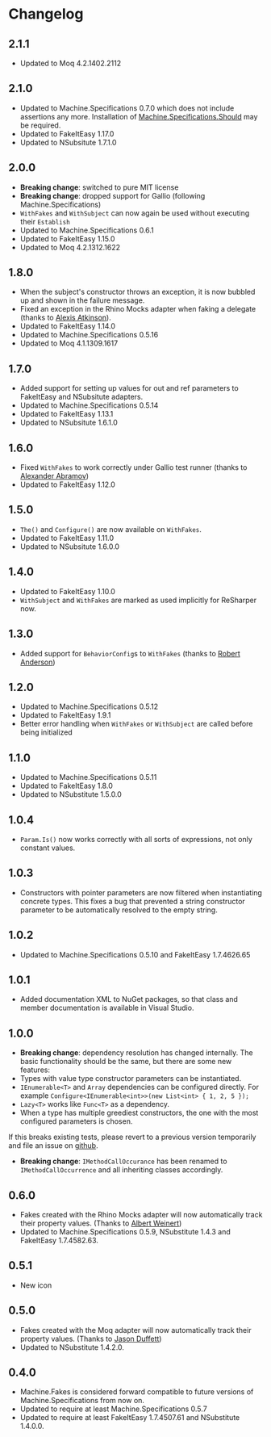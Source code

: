# Changelog
## 2.1.1
* Updated to Moq 4.2.1402.2112

## 2.1.0
* Updated to Machine.Specifications 0.7.0 which does not include assertions any more. Installation of [Machine.Specifications.Should](https://www.nuget.org/packages/Machine.Specifications.Should/0.7.0) may be required.
* Updated to FakeItEasy 1.17.0
* Updated to NSubsitute 1.7.1.0

## 2.0.0
* **Breaking change**: switched to pure MIT license
* **Breaking change**: dropped support for Gallio (following Machine.Specifications)
* `WithFakes` and `WithSubject` can now again be used without executing their `Establish`
* Updated to Machine.Specifications 0.6.1
* Updated to FakeItEasy 1.15.0
* Updated to Moq 4.2.1312.1622

## 1.8.0
* When the subject's constructor throws an exception, it is now bubbled up and shown in the failure message.
* Fixed an exception in the Rhino Mocks adapter when faking a delegate (thanks to [Alexis Atkinson](https://github.com/alexisatkinson)).
* Updated to FakeItEasy 1.14.0
* Updated to Machine.Specifications 0.5.16
* Updated to Moq 4.1.1309.1617

## 1.7.0
* Added support for setting up values for out and ref parameters to FakeItEasy and NSubsitute adapters.
* Updated to Machine.Specifications 0.5.14
* Updated to FakeItEasy 1.13.1
* Updated to NSubsitute 1.6.1.0

## 1.6.0
* Fixed `WithFakes` to work correctly under Gallio test runner (thanks to [Alexander Abramov](https://github.com/alexanderabramov))
* Updated to FakeItEasy 1.12.0

## 1.5.0
* `The()` and `Configure()` are now available on `WithFakes`.
* Updated to FakeItEasy 1.11.0
* Updated to NSubsitute 1.6.0.0

## 1.4.0
* Updated to FakeItEasy 1.10.0
* `WithSubject` and `WithFakes` are marked as used implicitly for ReSharper now.

## 1.3.0
* Added support for `BehaviorConfig`s to `WithFakes` (thanks to [Robert Anderson](https://github.com/shamp00))

## 1.2.0
* Updated to Machine.Specifications 0.5.12
* Updated to FakeItEasy 1.9.1
* Better error handling when `WithFakes` or `WithSubject` are called before being initialized

## 1.1.0
* Updated to Machine.Specifications 0.5.11
* Updated to FakeItEasy 1.8.0
* Updated to NSubstitute 1.5.0.0

## 1.0.4
* `Param.Is()` now works correctly with all sorts of expressions, not only constant values.

## 1.0.3
* Constructors with pointer parameters are now filtered when instantiating concrete types. This fixes a bug that prevented a string constructor parameter to be automatically resolved to the empty string.

## 1.0.2
* Updated to Machine.Specifications 0.5.10 and FakeItEasy 1.7.4626.65

## 1.0.1
* Added documentation XML to NuGet packages, so that class and member documentation is available in Visual Studio.

## 1.0.0
* **Breaking change**: dependency resolution has changed internally. The basic functionality should be the same, but there are some new features:
 * Types with value type constructor parameters can be instantiated.
 * `IEnumerable<T>` and `Array` dependencies can be configured directly. For example
    `Configure<IEnumerable<int>>(new List<int> { 1, 2, 5 });`
 * `Lazy<T>` works like `Func<T>` as a dependency.
 * When a type has multiple greediest constructors, the one with the most configured parameters is chosen.

 If this breaks existing tests, please revert to a previous version temporarily and file an issue on [github](https://github.com/machine/machine.fakes/issues).

* **Breaking change**: `IMethodCallOccurance` has been renamed to `IMethodCallOccurrence` and all inheriting classes accordingly.

## 0.6.0
* Fakes created with the Rhino Mocks adapter will now automatically track their property values. (Thanks to [Albert Weinert](https://github.com/DerAlbertCom))
* Updated to Machine.Specifications 0.5.9, NSubstitute 1.4.3 and FakeItEasy 1.7.4582.63.

## 0.5.1
* New icon

## 0.5.0
* Fakes created with the Moq adapter will now automatically track their property values. (Thanks to [Jason Duffett](https://github.com/laazyj))
* Updated to NSubstitute 1.4.2.0.

## 0.4.0
* Machine.Fakes is considered forward compatible to future versions of Machine.Specifications from now on.
* Updated to require at least Machine.Specifications 0.5.7
* Updated to require at least FakeItEasy 1.7.4507.61 and NSubstitute 1.4.0.0.